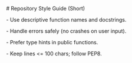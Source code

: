 \# Repository Style Guide (Short)

\- Use descriptive function names and docstrings.

\- Handle errors safely (no crashes on user input).

\- Prefer type hints in public functions.

\- Keep lines <= 100 chars; follow PEP8.




